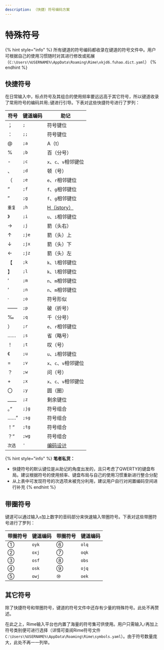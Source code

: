 ```yaml
---
description: （快捷）符号编码方案
---
```


# 特殊符号

{% hint style="info" %}
所有键道的符号编码都收录在键道的符号文件中。用户可根据自己的使用习惯随时对其进行修改或拓展（`C:\Users\%USERNAME%\AppData\Roaming\Rime\xkjd6.fuhao.dict.yaml`）
{% endhint %}

## 快捷符号

在日常输入中，标点符号及其组合的使用频率要远远高于其它符号，所以键道收录了常用符号的编码并用`;`键进行引导。下表对这些快捷符号进行了罗列：

| 符号       | 键道编码  | 助记                              |
| -------- | ----- | ------------------------------- |
| ；        | `;`   | 符号键位                            |
| ：        | `;;`  | 符号键位                            |
| @        | `;a`  | A（t）                            |
| %        | `;b`  | 百（分号）                           |
| -        | `;c`  | `x`、`c`、`v`相邻键位                 |
| 、        | `;d`  | 顿（号）                            |
| （        | `;e`  | `e`、`r`相邻键位                     |
| “        | `;f`  | `f`、`g`相邻键位                     |
| ”        | `;g`  | `f`、`g`相邻键位                     |
| `重复`     | `;h`  | [H（istory）](extra-functions.md) |
| 》        | `;i`  | `u`、`i`相邻键位                     |
| →        | `;j`  | 箭（头右）                           |
| ↑        | `;je` | 箭（头）上                           |
| ↓        | `;jx` | 箭（头）下                           |
| ←        | `;jz` | 箭（头）左                           |
| 【        | `;k`  | `k`、`l`相邻键位                     |
| 】        | `;l`  | `k`、`l`相邻键位                     |
| ’        | `;m`  | `n`、`m`相邻键位                     |
| ‘        | `;n`  | `n`、`m`相邻键位                     |
| ·        | `;o`  | 符号形似                            |
| ——       | `;p`  | 破（折号）                           |
| ‰        | `;q`  | 千（分号）                           |
| ）        | `;r`  | `e`、`r`相邻键位                     |
| ……       | `;s`  | 省（略号）                           |
| ！        | `;t`  | 叹（号）                            |
| 《        | `;u`  | `u`、`i`相邻键位                     |
| =        | `;v`  | `x`、`c`、`v`相邻键位                 |
| ？        | `;w`  | 问（号）                            |
| +        | `;x`  | `x`、`c`、`v`相邻键位                 |
| 〇        | `;y`  | 圆（圈）                            |
| \_\_\_\_ | `;z`  | 剩余键位                            |
| 。”       | `;jg` | 符号组合                            |
| ……”      | `;sg` | 符号组合                            |
| ！”       | `;tg` | 符号组合                            |
| ？”       | `;wg` | 符号组合                            |
| `次选`     | `'`   | [编码设计](extra-functions.md)      |

{% hint style="info" %}
**笔者私货：**

* 快捷符号的默认键位是从助记的角度出发的，且只考虑了QWERTY的键盘布局。建议根据符号的使用频率、键盘布局与自己的使用习惯重新进行整合分配
* 从上表中可发现符号的次选项未被充分利用，建议用户自行对闲置编码空间进行补充
{% endhint %}

## 带圈符号

键道可以通过输入`o`加上数字的音码部分来快速输入带圈符号。下表对这些带圈符号进行了罗列：

| 带圈符号 | 键道编码  | 带圈符号 | 键道编码  |
| ---- | ----- | ---- | ----- |
| ①    | `oyk` | ⑥    | `olq` |
| ②    | `oxj` | ⑦    | `oqk` |
| ③    | `osf` | ⑧    | `obs` |
| ④    | `osk` | ⑨    | `ojq` |
| ⑤    | `owj` | ⑩    | `oek` |

## 其它符号

除了快捷符号和带圈符号，键道的符号文件中还存有少量的特殊符号。此处不再赘述。

在此之上，Rime输入平台也内置了海量的符号集可供使用。用户只需输入`/`再加上符号类别便可进行选择（详情可查阅Rime符号文件`C:\Users\%USERNAME%\AppData\Roaming\Rime\symbols.yaml`）。由于符号数量庞大，此处不再一一列举。
